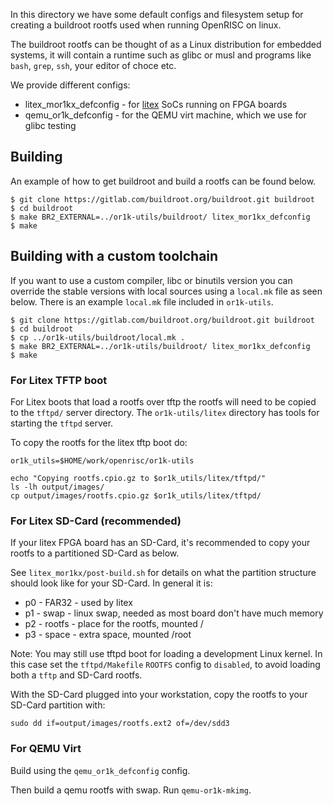 In this directory we have some default configs and filesystem setup for creating
a buildroot rootfs used when running OpenRISC on linux.

The buildroot rootfs can be thought of as a Linux distribution for
embedded systems, it will contain a runtime such as glibc or musl and
 programs like `bash`, `grep`, `ssh`, your editor of choce etc.

We provide different configs:

 - litex_mor1kx_defconfig - for [litex](https://github.com/enjoy-digital/litex) SoCs running on FPGA boards
 - qemu_or1k_defconfig - for the QEMU virt machine, which we use for glibc testing

## Building

An example of how to get buildroot and build a rootfs can be found below.

```
$ git clone https://gitlab.com/buildroot.org/buildroot.git buildroot
$ cd buildroot
$ make BR2_EXTERNAL=../or1k-utils/buildroot/ litex_mor1kx_defconfig
$ make
```

## Building with a custom toolchain

If you want to use a custom compiler, libc or binutils version
you can override the stable versions with local sources using a `local.mk`
file as seen below.  There is an example `local.mk` file included in `or1k-utils`.

```
$ git clone https://gitlab.com/buildroot.org/buildroot.git buildroot
$ cd buildroot
$ cp ../or1k-utils/buildroot/local.mk .
$ make BR2_EXTERNAL=../or1k-utils/buildroot/ litex_mor1kx_defconfig
$ make
```

### For Litex TFTP boot

For Litex boots that load a rootfs over tftp the rootfs will need
to be copied to the `tftpd/` server directory.  The `or1k-utils/litex`
directory has tools for starting the `tftpd` server.

To copy the rootfs for the litex tftp boot do:


```
or1k_utils=$HOME/work/openrisc/or1k-utils

echo "Copying rootfs.cpio.gz to $or1k_utils/litex/tftpd/"
ls -lh output/images/
cp output/images/rootfs.cpio.gz $or1k_utils/litex/tftpd/
```

### For Litex SD-Card (recommended)

If your litex FPGA board has an SD-Card, it's recommended to
copy your rootfs to a partitioned SD-Card as below.

See `litex_mor1kx/post-build.sh` for details on what the
partition structure should look like for your SD-Card. In general it is:

 - p0 - FAR32 - used by litex
 - p1 - swap - linux swap, needed as most board don't have much memory
 - p2 - rootfs - place for the rootfs, mounted /
 - p3 - space - extra space, mounted /root

Note: You may still use tftpd boot for loading a development Linux kernel.  In
this case set the `tftpd/Makefile` `ROOTFS` config to `disabled`, to avoid
loading both a `tftp` and SD-Card rootfs.

With the SD-Card plugged into your workstation, copy the rootfs to your SD-Card
partition with:

```
sudo dd if=output/images/rootfs.ext2 of=/dev/sdd3
```

### For QEMU Virt

Build using the `qemu_or1k_defconfig` config.

Then build a qemu rootfs with swap.  Run `qemu-or1k-mkimg`.

